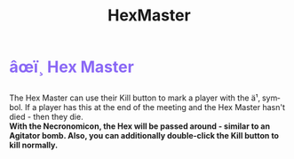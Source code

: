 ﻿---
lang: en-US
title: HexMaster
prev: Conjurer
next: Jinx
---
# <font color="#8a68f5">âœï¸ <b>Hex Master</b></font> <Badge text="Killing" type="tip" vertical="middle"/>

The Hex Master can use their Kill button to mark a player with the ä¹‚ symbol. If a player has this at the end of the meeting and the Hex Master hasn't died - then they die.<br>
<b>With the Necronomicon, the Hex will be passed around - similar to an Agitator bomb. Also, you can additionally double-click the Kill button to kill normally.</b>